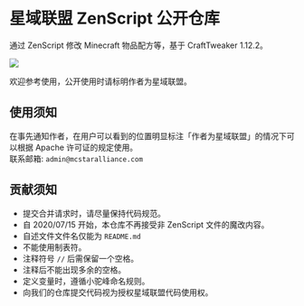 # 星域联盟 ZenScript 公开仓库
通过 ZenScript 修改 Minecraft 物品配方等，基于 CraftTweaker 1.12.2。

![](https://img.shields.io/badge/license-Apache--2.0-orange)

欢迎参考使用，公开使用时请标明作者为星域联盟。

## 使用须知

在事先通知作者，在用户可以看到的位置明显标注「作者为星域联盟」的情况下可以根据 Apache 许可证的规定使用。  
联系邮箱: `admin@mcstaralliance.com`

## 贡献须知

- 提交合并请求时，请尽量保持代码规范。
- 自 2020/07/15 开始，本仓库不再接受非 ZenScript 文件的魔改内容。
- 自述文件文件名仅能为 `README.md`
- 不能使用制表符。
- 注释符号 `//` 后需保留一个空格。
- 注释后不能出现多余的空格。
- 定义变量时，遵循小驼峰命名规则。
- 向我们的仓库提交代码视为授权星域联盟代码使用权。
